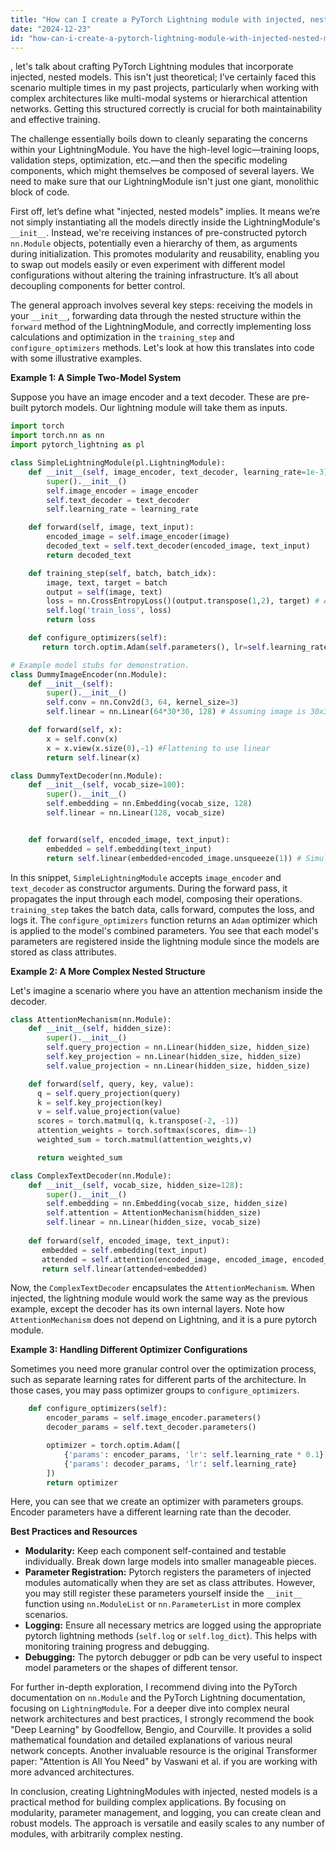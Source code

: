 ```yaml
---
title: "How can I create a PyTorch Lightning module with injected, nested models?"
date: "2024-12-23"
id: "how-can-i-create-a-pytorch-lightning-module-with-injected-nested-models"
---
```


, let's talk about crafting PyTorch Lightning modules that incorporate injected, nested models. This isn't just theoretical; I’ve certainly faced this scenario multiple times in my past projects, particularly when working with complex architectures like multi-modal systems or hierarchical attention networks. Getting this structured correctly is crucial for both maintainability and effective training.

The challenge essentially boils down to cleanly separating the concerns within your LightningModule. You have the high-level logic—training loops, validation steps, optimization, etc.—and then the specific modeling components, which might themselves be composed of several layers. We need to make sure that our LightningModule isn't just one giant, monolithic block of code.

First off, let’s define what "injected, nested models" implies. It means we’re not simply instantiating all the models directly inside the LightningModule's `__init__`. Instead, we're receiving instances of pre-constructed pytorch `nn.Module` objects, potentially even a hierarchy of them, as arguments during initialization. This promotes modularity and reusability, enabling you to swap out models easily or even experiment with different model configurations without altering the training infrastructure. It’s all about decoupling components for better control.

The general approach involves several key steps: receiving the models in your `__init__`, forwarding data through the nested structure within the `forward` method of the LightningModule, and correctly implementing loss calculations and optimization in the `training_step` and `configure_optimizers` methods. Let's look at how this translates into code with some illustrative examples.

**Example 1: A Simple Two-Model System**

Suppose you have an image encoder and a text decoder. These are pre-built pytorch models. Our lightning module will take them as inputs.

```python
import torch
import torch.nn as nn
import pytorch_lightning as pl

class SimpleLightningModule(pl.LightningModule):
    def __init__(self, image_encoder, text_decoder, learning_rate=1e-3):
        super().__init__()
        self.image_encoder = image_encoder
        self.text_decoder = text_decoder
        self.learning_rate = learning_rate

    def forward(self, image, text_input):
        encoded_image = self.image_encoder(image)
        decoded_text = self.text_decoder(encoded_image, text_input)
        return decoded_text

    def training_step(self, batch, batch_idx):
        image, text, target = batch
        output = self(image, text)
        loss = nn.CrossEntropyLoss()(output.transpose(1,2), target) # Assume cross-entropy, you may adjust
        self.log('train_loss', loss)
        return loss

    def configure_optimizers(self):
       return torch.optim.Adam(self.parameters(), lr=self.learning_rate)

# Example model stubs for demonstration.
class DummyImageEncoder(nn.Module):
    def __init__(self):
        super().__init__()
        self.conv = nn.Conv2d(3, 64, kernel_size=3)
        self.linear = nn.Linear(64*30*30, 128) # Assuming image is 30x30 for simplicity

    def forward(self, x):
        x = self.conv(x)
        x = x.view(x.size(0),-1) #Flattening to use linear
        return self.linear(x)

class DummyTextDecoder(nn.Module):
    def __init__(self, vocab_size=100):
        super().__init__()
        self.embedding = nn.Embedding(vocab_size, 128)
        self.linear = nn.Linear(128, vocab_size)


    def forward(self, encoded_image, text_input):
        embedded = self.embedding(text_input)
        return self.linear(embedded+encoded_image.unsqueeze(1)) # Simulating context with element-wise addition
```

In this snippet, `SimpleLightningModule` accepts `image_encoder` and `text_decoder` as constructor arguments. During the forward pass, it propagates the input through each model, composing their operations. `training_step` takes the batch data, calls forward, computes the loss, and logs it. The `configure_optimizers` function returns an `Adam` optimizer which is applied to the model's combined parameters. You see that each model's parameters are registered inside the lightning module since the models are stored as class attributes.

**Example 2: A More Complex Nested Structure**

Let's imagine a scenario where you have an attention mechanism inside the decoder.

```python
class AttentionMechanism(nn.Module):
    def __init__(self, hidden_size):
        super().__init__()
        self.query_projection = nn.Linear(hidden_size, hidden_size)
        self.key_projection = nn.Linear(hidden_size, hidden_size)
        self.value_projection = nn.Linear(hidden_size, hidden_size)

    def forward(self, query, key, value):
      q = self.query_projection(query)
      k = self.key_projection(key)
      v = self.value_projection(value)
      scores = torch.matmul(q, k.transpose(-2, -1))
      attention_weights = torch.softmax(scores, dim=-1)
      weighted_sum = torch.matmul(attention_weights,v)

      return weighted_sum

class ComplexTextDecoder(nn.Module):
    def __init__(self, vocab_size, hidden_size=128):
        super().__init__()
        self.embedding = nn.Embedding(vocab_size, hidden_size)
        self.attention = AttentionMechanism(hidden_size)
        self.linear = nn.Linear(hidden_size, vocab_size)
    
    def forward(self, encoded_image, text_input):
       embedded = self.embedding(text_input)
       attended = self.attention(encoded_image, encoded_image, encoded_image) # Dummy attention to demonstrate
       return self.linear(attended+embedded)
```
Now, the `ComplexTextDecoder` encapsulates the `AttentionMechanism`. When injected, the lightning module would work the same way as the previous example, except the decoder has its own internal layers. Note how `AttentionMechanism` does not depend on Lightning, and it is a pure pytorch module.

**Example 3: Handling Different Optimizer Configurations**

Sometimes you need more granular control over the optimization process, such as separate learning rates for different parts of the architecture. In those cases, you may pass optimizer groups to `configure_optimizers`.

```python
    def configure_optimizers(self):
        encoder_params = self.image_encoder.parameters()
        decoder_params = self.text_decoder.parameters()

        optimizer = torch.optim.Adam([
            {'params': encoder_params, 'lr': self.learning_rate * 0.1},
            {'params': decoder_params, 'lr': self.learning_rate}
        ])
        return optimizer
```

Here, you can see that we create an optimizer with parameters groups. Encoder parameters have a different learning rate than the decoder.

**Best Practices and Resources**

- **Modularity:** Keep each component self-contained and testable individually. Break down large models into smaller manageable pieces.
- **Parameter Registration:** Pytorch registers the parameters of injected modules automatically when they are set as class attributes. However, you may still register these parameters yourself inside the `__init__` function using `nn.ModuleList` or `nn.ParameterList` in more complex scenarios.
- **Logging:** Ensure all necessary metrics are logged using the appropriate pytorch lightning methods (`self.log` or `self.log_dict`). This helps with monitoring training progress and debugging.
- **Debugging:** The pytorch debugger or pdb can be very useful to inspect model parameters or the shapes of different tensor.

For further in-depth exploration, I recommend diving into the PyTorch documentation on `nn.Module` and the PyTorch Lightning documentation, focusing on `LightningModule`. For a deeper dive into complex neural network architectures and best practices, I strongly recommend the book "Deep Learning" by Goodfellow, Bengio, and Courville. It provides a solid mathematical foundation and detailed explanations of various neural network concepts. Another invaluable resource is the original Transformer paper: "Attention is All You Need" by Vaswani et al. if you are working with more advanced architectures.

In conclusion, creating LightningModules with injected, nested models is a practical method for building complex applications. By focusing on modularity, parameter management, and logging, you can create clean and robust models. The approach is versatile and easily scales to any number of modules, with arbitrarily complex nesting.
